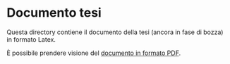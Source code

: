 # Documento tesi

Questa directory contiene il documento della tesi (ancora in fase di bozza) in formato Latex.

È possibile prendere visione del [documento in formato PDF](Tesi_Gianluca_Mondini.pdf).
